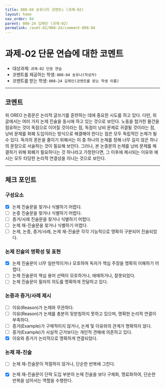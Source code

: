 ```yaml
---
title: 008-04 송유나의 코멘트c (과제-02) 
layout: home
nav_order: 04
parent: 008-24 김제인 (과제-02)
permalink: /asmt-02/008-24/comment-008-04
---
```


# 과제-02 단문 연습에 대한 코멘트

- 대상과제: `과제-02 단문 연습`
- 코멘트를 제공하는 학생: `008-04 송유나(작성자)` 
- 코멘트를 받는 학생: `008-24 김제인(코멘트를 받는 학생 이름)` 

---

## 코멘트

위 OREO 논증문은 논리적 글쓰기를 훈련하는 데에 중요한 시도를 하고 있다. 다만, 위 글에서는 여러 가지 논제 진술을 동시에 하고 있는 것으로 보인다. 노동을 첨가한 물건을 점유하는 것이 독점으로 이어질 것이라는 점, 독점이 낭비 문제로 귀결될 것이라는 점, 낭비 문제를 화폐 도입이라는 방식으로 해결해야 한다는 점은 모두 독립적인 논제가 될 수 있다. 독자의 혼돈을 줄이기 위해서는 이 중 하나의 논제를 정해 너무 길지 않은 하나의 문장으로 서술하는 것이 필요해 보인다. 그러나, 본 논증문의 논제를 낭비 문제를 해결하기 위해 화폐가 필요하다는 것 하나라고 가정한다면, 그 이후에 제시되는 이유와 예시는 모두 타당한 논리적 연결성을 지니는 것으로 보인다. 

---

## 체크 포인트

### **구성요소**
- [x] 논제 진술문을 찾거나 식별하기 어렵다.
- [ ] 논증 진술문을 찾거나 식별하기 어렵다.
- [ ] 증거/사례 진술문을 찾거나 식별하기 어렵다.
- [ ] 논제 재-진술문을 찾거나 식별하기 어렵다.
- [ ] 논제, 논증, 증거/사례, 논제 재-진술문 각각 기능적으로 명확히 구분되어 진술되었다.

### **논제 진술의 명확성 및 표현**  
- [x] 논제 진술문이 너무 일반적이거나 모호하여 독자가 핵심 주장을 명확히 이해하기 어렵다.  
- [ ] 논제 진술문의 핵심 용어 선택이 모호하거나, 애매하거나, 잘못되었다.  
- [ ] 논제 진술문이 필자의 의도를 명확하게 전달하고 있다.  

### **논증과 증거/사례 제시**  
- [ ] 이유(Reason)가 논제와 무관하다.
- [ ] 이유(Reason)가 논제를 충분히 뒷받침하지 못하고 있으며, 명확한 논리적 연결이 부족하다.  
- [ ] 증거(Example)가 구체적이지 않거나, 논제 및 이유와의 관계가 명확하지 않다. 
- [ ] 증거(Example)가 사실적 근거보다는 개인적 견해에 의존하고 있다.  
- [x] 이유와 증거가 논리적으로 명확하게 연결되었다.  

### **논제 재-진술**  
- [ ] 논제 재-진술문이 적절하지 않거나, 단순한 반복에 그친다.   
- [x] 논제 재-진술문이 단락 도입 부분의 논제 진술을 보다 구체화, 명료화하여, 단순한 반복을 넘어서는 역할을 수행한다.  


